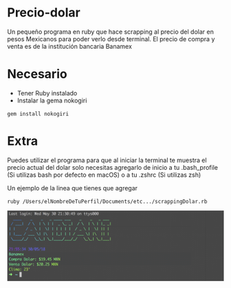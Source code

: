 # Precio-dolar
Un pequeño programa en ruby que hace scrapping al precio del dolar en pesos Mexicanos para poder verlo desde terminal. El precio de compra y venta es de la institución bancaria Banamex

# Necesario
- Tener Ruby instalado
- Instalar la gema nokogiri

```
gem install nokogiri
```
# Extra
Puedes utilizar el programa para que al iniciar la terminal te muestra el precio actual del dolar solo necesitas agregarlo de inicio a tu .bash_profile (Si utilizas bash por defecto en macOS) o a tu .zshrc (Si utilizas zsh)

Un ejemplo de la linea que tienes que agregar 

```
ruby /Users/elNombreDeTuPerfil/Documents/etc.../scrappingDolar.rb
```

![Ejemplo](https://github.com/Mature2010/Precio-dolar/blob/master/ejemplo.png)
